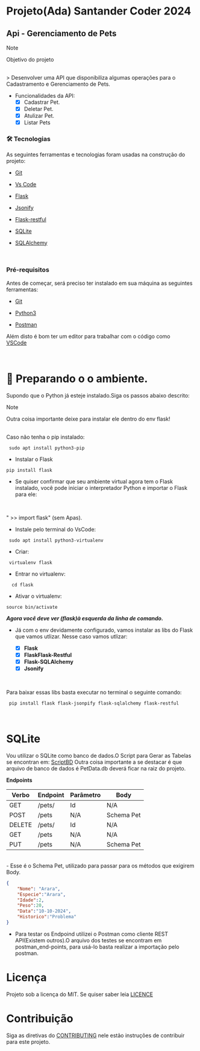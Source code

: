 # Projeto(Ada) Santander Coder 2024 
## Api - Gerenciamento de Pets

>[!NOTE]
> Objetivo do projeto
<br>
> Desenvolver uma API que disponibiliza algumas operações para o Cadastramento e Gerenciamento de Pets.

* Funcionalidades da API:
   - [X] Cadastrar Pet.
   - [X] Deletar Pet.
   - [X] Atulizar Pet.
   - [X] Listar Pets

### 🛠 Tecnologias<a id="tecnologias"></a>
 As seguintes ferramentas e tecnologias foram usadas na construção do projeto:

- [Git](https://git-scm.com/)
 
- [Vs Code](https://code.visualstudio.com/)
 
- [Flask](https://flask.palletsprojects.com/en/3.0.x/)

 
- [Jsonify](https://jsonify.com/)
 
- [Flask-restful](https://flask-restful.readthedocs.io/en/latest/)
  
- [SQLite](https://www.sqlite.org/)
  
- [SQLAlchemy](https://www.sqlalchemy.org/)
  
  <br> 

 ###  Pré-requisitos<a id="pre-requisitos"></a>

Antes de começar, será preciso ter instalado em sua máquina as seguintes ferramentas:<br>

 - [Git](https://git-scm.com/)

 - [Python3](https://www.python.org/downloads/)

 - [Postman](https://www.postman.com/downloads/)

  Além disto é bom ter um editor para trabalhar com o código como 
  <br>
  [VSCode](https://code.visualstudio.com/)

<br>

# :hammer: Preparando o o ambiente.

Supondo que o Python já esteje instalado.Siga os passos abaixo descrito:
<br>

>[!NOTE]
>Outra coisa importante deixe para instalar ele dentro do env flask!
> 
<br>
Caso não tenha o pip instalado:


```terminal
 sudo apt install python3-pip
 ```
- Instalar o Flask
```
pip install flask

```
- Se quiser confirmar que seu ambiente virtual agora tem o Flask instalado, você pode iniciar o interpretador Python e importar o Flask para ele:

<br>

  " >> import flask" (sem Apas).


- Instale pelo terminal do VsCode:

```terminal
 sudo apt install python3-virtualenv 
 ```
- Criar:

``` terminal 
 virtualenv flask
 ```
 - Entrar no virtualenv:

 ```terminal
   cd flask
  ```
- Ativar o virtualenv:

```terminal
source bin/activate
```
***Agora você deve ver (flask)à esquerda da linha de comando.***

- Já com o env devidamente configurado, vamos instalar as libs do Flask que vamos utlizar. Nesse caso vamos utlizar:

  
    - [X] **Flask**  
    - [X] **FlaskFlask-Restful**  
    - [X] **Flask-SQLAlchemy**  
    - [X] **Jsonify**
<br>

Para baixar essas libs basta executar no terminal o seguinte comando:
```terminal
 pip install flask flask-jsonpify flask-sqlalchemy flask-restful
```
<br>

# SQLite
Vou utilizar o SQLite como banco de dados.O Script para Gerar as Tabelas se encontran em:
[ScriptBD](database)
Outra coisa importante a se destacar é que  arquivo de banco de dados é PetData.db deverá ficar na raiz do projeto.

**Endpoints**


| Verbo  | Endpoint        | Parâmetro | Body          |
|--------|-----------------|-----------|---------------|
| GET    | /pets/          | Id        | N/A           |
| POST   | /pets           | N/A       | Schema Pet    |
| DELETE | /pets/          | Id        | N/A           |
| GET    | /pets           | N/A       | N/A           |
| PUT    | /pets           | N/A       | Schema Pet    |           
<br>
- Esse é o Schema Pet, utilizado para passar para os métodos que exigirem Body.
 
<br>

```json
{  
    "Nome": "Arara",
    "Especie":"Arara",
    "Idade":2,
    "Peso":20,
    "Data":"10-10-2024",
    "Historico":"Problema"
}
```

- Para testar os Endpoind utilizei o Postman como cliente REST API(Existem outros).O arquivo dos testes se encontram em postman_end-points, para usá-lo basta realizar a importação pelo postman.

# Licença

Projeto sob a licença do MIT. Se quiser saber leia  [LICENCE](https://github.com/AdrianoAdsClould/projeto-final-ada/blob/main/LICENSE)


# Contribuição
Siga as diretivas do [CONTRIBUTING](https://github.com/AdrianoAdsClould/projeto-final-ada/blob/main/docs/CONTRIBUTING.md) nele estão instruções de contribuir para este projeto.



